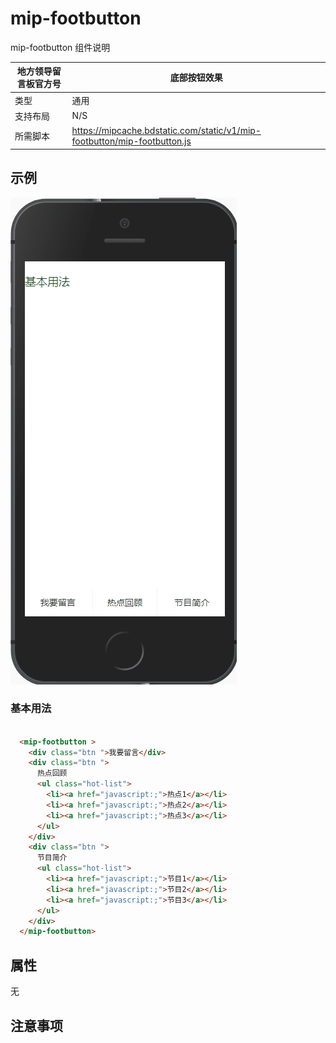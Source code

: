 # mip-footbutton

mip-footbutton 组件说明

地方领导留言板官方号|底部按钮效果
----|----
类型|通用
支持布局|N/S
所需脚本|https://mipcache.bdstatic.com/static/v1/mip-footbutton/mip-footbutton.js

## 示例
![](img/footbutton.gif)
### 基本用法
```html

  <mip-footbutton >
    <div class="btn ">我要留言</div>
    <div class="btn ">
      热点回顾
      <ul class="hot-list">
        <li><a href="javascript:;">热点1</a></li>
        <li><a href="javascript:;">热点2</a></li>
        <li><a href="javascript:;">热点3</a></li>
      </ul>
    </div>
    <div class="btn ">
      节目简介
      <ul class="hot-list">
        <li><a href="javascript:;">节目1</a></li>
        <li><a href="javascript:;">节目2</a></li>
        <li><a href="javascript:;">节目3</a></li>
      </ul>
    </div>
  </mip-footbutton>
```

## 属性

无

## 注意事项
